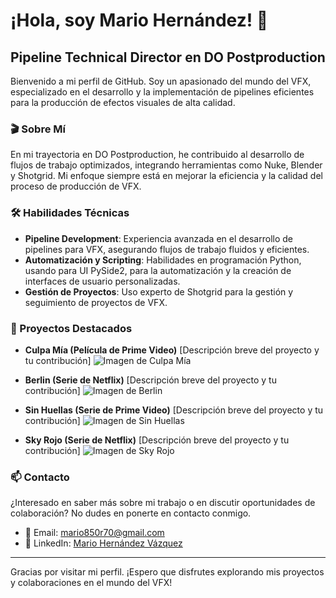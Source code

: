 # ¡Hola, soy Mario Hernández! 👋

## Pipeline Technical Director en DO Postproduction

Bienvenido a mi perfil de GitHub. Soy un apasionado del mundo del VFX, especializado en el desarrollo y la implementación de pipelines eficientes para la producción de efectos visuales de alta calidad.

### 🎬 Sobre Mí

En mi trayectoria en DO Postproduction, he contribuido al desarrollo de flujos de trabajo optimizados, integrando herramientas como Nuke, Blender y Shotgrid. Mi enfoque siempre está en mejorar la eficiencia y la calidad del proceso de producción de VFX.

### 🛠️ Habilidades Técnicas

- **Pipeline Development**: Experiencia avanzada en el desarrollo de pipelines para VFX, asegurando flujos de trabajo fluidos y eficientes.
- **Automatización y Scripting**: Habilidades en programación Python, usando para UI PySide2, para la automatización y la creación de interfaces de usuario personalizadas.
- **Gestión de Proyectos**: Uso experto de Shotgrid para la gestión y seguimiento de proyectos de VFX.

### 🌟 Proyectos Destacados

- **Culpa Mía (Película de Prime Video)**
  [Descripción breve del proyecto y tu contribución]
  ![Imagen de Culpa Mía](https://i.ytimg.com/vi/GniixV1xZbU/maxresdefault.jpg)

- **Berlin (Serie de Netflix)**
  [Descripción breve del proyecto y tu contribución]
  ![Imagen de Berlin](https://s1.dmcdn.net/v/Uvg5I1aYvCA6OYahX/x1080)

- **Sin Huellas (Serie de Prime Video)**
  [Descripción breve del proyecto y tu contribución]
  ![Imagen de Sin Huellas](https://m.media-amazon.com/images/S/pv-target-images/a0d0f43dc0479b1a575f2d37bfa29323302ac522205dc2294ce8e5af1f13da0a.jpg)

- **Sky Rojo (Serie de Netflix)**
  [Descripción breve del proyecto y tu contribución]
  ![Imagen de Sky Rojo](https://images-wixmp-ed30a86b8c4ca887773594c2.wixmp.com/i/151c14f3-8e84-4341-87ca-aa77d57f3a0d/dehlzyz-2c943919-0651-4726-84c5-96cb3858f41e.png)

### 📫 Contacto

¿Interesado en saber más sobre mi trabajo o en discutir oportunidades de colaboración? No dudes en ponerte en contacto conmigo.

- 📧 Email: [mario850r70@gmail.com](mailto:mario850r70@gmail.com)
- 🔗 LinkedIn: [Mario Hernández Vázquez](https://www.linkedin.com/in/mario-hernández-vázquez-571128160/)

---

Gracias por visitar mi perfil. ¡Espero que disfrutes explorando mis proyectos y colaboraciones en el mundo del VFX!

